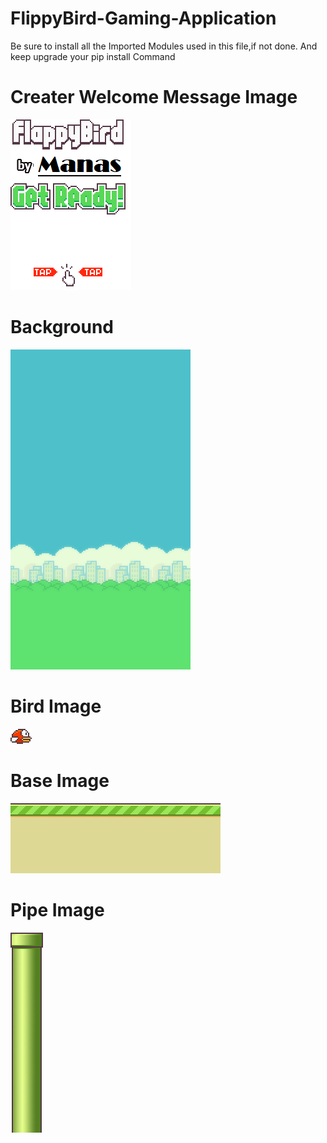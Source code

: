 # FlippyBird-Gaming-Application
Be sure to install all the Imported Modules used in this file,if not done.
And keep upgrade your pip install Command
# Creater Welcome Message Image
![alt text](https://github.com/manas-palai123/FlippyBird-Gaming-Application/blob/main/gallery/sprites/message.png?raw=true)
# Background
![alt text](https://github.com/manas-palai123/FlippyBird-Gaming-Application/blob/main/gallery/sprites/background.png?raw=true)
# Bird Image
![alt text](https://github.com/manas-palai123/FlippyBird-Gaming-Application/blob/main/gallery/sprites/bird.png?raw=true)
# Base Image
![alt text](https://github.com/manas-palai123/FlippyBird-Gaming-Application/blob/main/gallery/sprites/base.png?raw=true)
# Pipe Image
![alt text](https://github.com/manas-palai123/FlippyBird-Gaming-Application/blob/main/gallery/sprites/pipe.png?raw=true)


